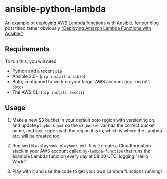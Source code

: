 ansible-python-lambda
=====================

An example of deploying [AWS Lambda][lambda] functions with [Ansible][ansible],
for our blog post titled rather obviously [“Deploying Amazon Lambda Functions
with Ansible.”][blogpost]

Requirements
------------

To run this, you will need:

* Python and a recent `pip`
* Ansible 2.0+ (`pip install ansible`)
* Boto, configured to work on your target AWS account (`pip install boto`)
* The AWS CLI (`pip install awscli`)

Usage
-----

1. Make a new S3 bucket in your default boto region with versioning on, and
   update `playbook.yml` so the `s3_bucket` var has the correct bucket name,
   and `aws_region` with the region it is in, which is where the Lambda etc.
   will be created too.

2. Run `ansible-playbook playbook.yml`. It will create a Cloudformation stack
   in your AWS account called `my-lambda-function` that runs the example Lambda
   function every day at 08:00 UTC, logging "Hello World".

3. Play with it and use the code to get your own Lambda functions running!

[lambda]: https://aws.amazon.com/lambda/
[ansible]: https://www.ansible.com/
[blogpost]: https://tech.yplanapp.com/2016/05/27/deploying-amazon-lambda-functions-with-ansible/

